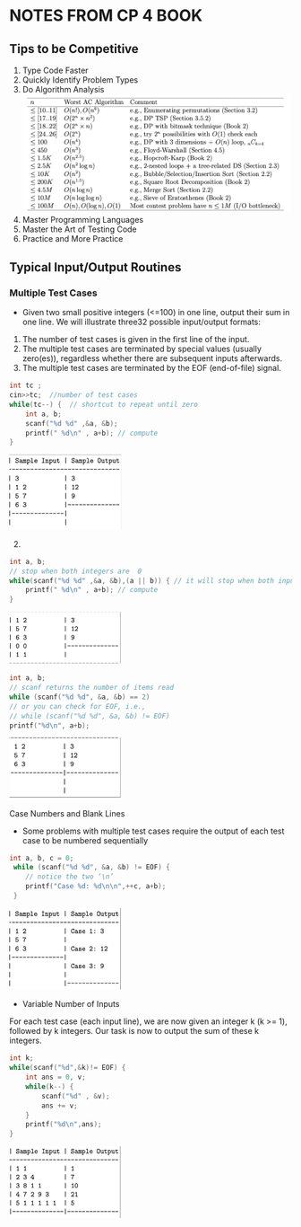 # NOTES FROM CP 4 BOOK

## Tips to be Competitive

1. Type Code Faster
2. Quickly Identify Problem Types
3. Do Algorithm Analysis
   ![pic](bound.png)
4. Master Programming Languages
5. Master the Art of Testing Code
6. Practice and More Practice



## Typical Input/Output Routines

### Multiple Test Cases

- Given two small positive integers (<=100) in one line,   output their sum in one line. We will illustrate three32 possible input/output formats:

1. The number of test cases is given in the first line of the input.
2. The multiple test cases are terminated by special values (usually zero(es)), regardless whether there are subsequent inputs afterwards.
3. The multiple test cases are terminated by the EOF (end-of-file) signal.


```c++
int tc ;
cin>>tc;  //number of test cases
while(tc--) {  // shortcut to repeat until zero
    int a, b;
    scanf("%d %d" ,&a, &b);
    printf(" %d\n" , a+b); // compute
}
```
<img src="o1.png" alt="drawing" width="200"/>

2.
```c++
int a, b;  
// stop when both integers are  0
while(scanf("%d %d" ,&a, &b),(a || b)) { // it will stop when both inputs are 0 , it will ignore  1, 1 in example  
    printf(" %d\n" , a+b); // compute
}
```
<img src="o2.png" alt="drawing" width="200"/>

```c++
int a, b;
// scanf returns the number of items read
while (scanf("%d %d", &a, &b) == 2)
// or you can check for EOF, i.e.,
// while (scanf("%d %d", &a, &b) != EOF) 
printf("%d\n", a+b);

```
<img src="o3.png" alt="drawing" width="200"/>

 Case Numbers and Blank Lines

- Some problems with multiple test cases require the output of each test case to be numbered sequentially

```c++
int a, b, c = 0;
 while (scanf("%d %d", &a, &b) != EOF) {
 	// notice the two ‘\n’
 	printf("Case %d: %d\n\n",++c, a+b);
 }

``` 
<img src="o4.png" alt="drawing" width="200"/>

- Variable Number of Inputs

For each test case (each input line), we are now given an integer k (k >= 1), followed by k integers. Our task is now to output the sum of these k integers.

```c++
int k;
while(scanf("%d",&k)!= EOF) {
	int ans = 0, v;
	while(k--) {
		scanf("%d" , &v);
		ans += v;
	}
	printf("%d\n",ans);
}
```
<img src="o5.png" alt="drawing" width="200"/>


